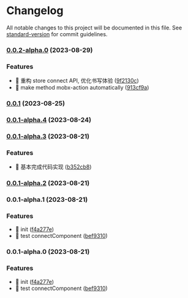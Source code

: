 # Changelog

All notable changes to this project will be documented in this file. See [standard-version](https://github.com/conventional-changelog/standard-version) for commit guidelines.

### [0.0.2-alpha.0](https://github.com/XHFkindergarten/mobx-miniprogram-lite/compare/mobx-miniprogram-lite0.0.1...mobx-miniprogram-lite0.0.2-alpha.0) (2023-08-29)


### Features

* 🎸 重构 store connect API, 优化书写体验 ([9f2130c](https://github.com/XHFkindergarten/mobx-miniprogram-lite/commit/9f2130c9d17adbbda5d8d4f57de0e9b8be031435))
* 🎸 make method mobx-action automatically ([913cf9a](https://github.com/XHFkindergarten/mobx-miniprogram-lite/commit/913cf9af15f787f049ba2bac3eb973b8ff336e8b))

### [0.0.1](https://github.com/XHFkindergarten/mobx-miniprogram-lite/compare/mobx-miniprogram-lite0.0.1-alpha.4...mobx-miniprogram-lite0.0.1) (2023-08-25)

### [0.0.1-alpha.4](https://github.com/XHFkindergarten/mobx-miniprogram-lite/compare/mobx-miniprogram-lite0.0.1-alpha.3...mobx-miniprogram-lite0.0.1-alpha.4) (2023-08-24)

### [0.0.1-alpha.3](https://github.com/XHFkindergarten/mobx-miniprogram-lite/compare/mobx-miniprogram-lite0.0.1-alpha.2...mobx-miniprogram-lite0.0.1-alpha.3) (2023-08-21)


### Features

* 🎸 基本完成代码实现 ([b352cb8](https://github.com/XHFkindergarten/mobx-miniprogram-lite/commit/b352cb89e6434c7e6299b7f89433342e56483e91))

### [0.0.1-alpha.2](https://github.com/XHFkindergarten/mobx-miniprogram-lite/compare/mobx-miniprogram-lite0.0.1-alpha.1...mobx-miniprogram-lite0.0.1-alpha.2) (2023-08-21)

### 0.0.1-alpha.1 (2023-08-21)


### Features

* 🎸 init ([f4a277e](https://github.com/XHFkindergarten/mobx-miniprogram-lite/commit/f4a277e21047560e3274e7e42dc5d2f8cb38c097))
* 🎸 test connectComponent ([bef9310](https://github.com/XHFkindergarten/mobx-miniprogram-lite/commit/bef9310bce41847070c7b69b0954af1f7226e4f0))

### 0.0.1-alpha.0 (2023-08-21)


### Features

* 🎸 init ([f4a277e](https://github.com/XHFkindergarten/mobx-miniprogram-lite/commit/f4a277e21047560e3274e7e42dc5d2f8cb38c097))
* 🎸 test connectComponent ([bef9310](https://github.com/XHFkindergarten/mobx-miniprogram-lite/commit/bef9310bce41847070c7b69b0954af1f7226e4f0))

